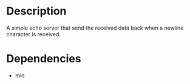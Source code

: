# Description

A simple echo server that send the received data back when a newline character
is received.

# Dependencies

* mio
